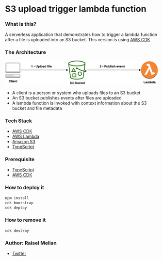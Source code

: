 # S3 upload trigger lambda function

### What is this?
A serverless application that demonstrates how to trigger a lambda function after a file is uploaded into an S3 bucket. This version is using [AWS CDK](https://aws.amazon.com/cdk/)

### The Architecture
![Diagram](../assets/diagram.png)
* A client is a person or system who uploads files to an S3 bucket
* An S3 bucket publishes events after files are uploaded
* A lambda function is invoked with context information about the S3 bucket and file metadata


### Tech Stack
* [AWS CDK](https://aws.amazon.com/cdk/)
* [AWS Lambda](https://aws.amazon.com/lambda/)
* [Amazon S3](https://aws.amazon.com/s3/)
* [TypeScript](https://www.typescriptlang.org/)


### Prerequisite
* [TypeScript](https://www.typescriptlang.org/)
* [AWS CDK](https://docs.aws.amazon.com/cdk/latest/guide/getting_started.html)


### How to deploy it
```
npm install
cdk bootstrap
cdk deploy
```

### How to remove it
```
cdk destroy
```


### Author: Raisel Melian
* [Twitter](https://twitter.com/raiselmelian)